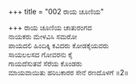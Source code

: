 +++
title = "002 ರಾಯ ಚೂಣಿಯ"

+++
ರಾಯ ಚೂಣಿಯ ಚಾತುರಂಗದ  
ನಾಯಕರು ಮೇಳವಿಸಿ ಸಮರೋ  
ಪಾಯದಲಿ ಹಿಂದಿಕ್ಕಿ ಕವಿದರು ಕೋಡಕೈಯವರು  
ಸಾಯಲಲಸದ ಗೋವರನು ಕೈ  
ಗಾಯದೆಸುತವೆ ಸೆರೆಯ ಕೊಂಡರು  
ಮಾಯವಾಯಿತು ಹರಿಬಕಾರರ ಸೇನೆ ರಣದೊಳಗೆ      ॥2॥